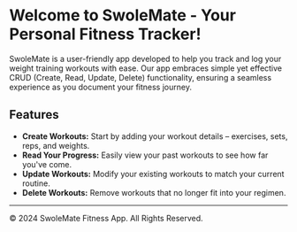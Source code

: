 # Welcome to SwoleMate - Your Personal Fitness Tracker!


SwoleMate is a user-friendly app developed to help you track and log your weight training workouts with ease. Our app embraces simple yet effective CRUD (Create, Read, Update, Delete) functionality, ensuring a seamless experience as you document your fitness journey.

## Features

- **Create Workouts:** Start by adding your workout details – exercises, sets, reps, and weights.
- **Read Your Progress:** Easily view your past workouts to see how far you've come.
- **Update Workouts:** Modify your existing workouts to match your current routine.
- **Delete Workouts:** Remove workouts that no longer fit into your regimen.

---

© 2024 SwoleMate Fitness App. All Rights Reserved.
